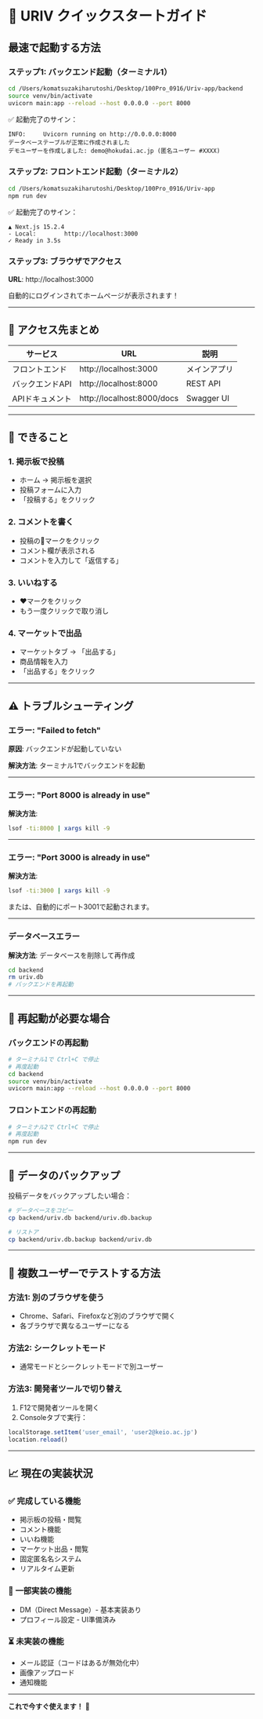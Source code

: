 # 🚀 URIV クイックスタートガイド

## 最速で起動する方法

### ステップ1: バックエンド起動（ターミナル1）

```bash
cd /Users/komatsuzakiharutoshi/Desktop/100Pro_0916/Uriv-app/backend
source venv/bin/activate
uvicorn main:app --reload --host 0.0.0.0 --port 8000
```

✅ 起動完了のサイン：
```
INFO:     Uvicorn running on http://0.0.0.0:8000
データベーステーブルが正常に作成されました
デモユーザーを作成しました: demo@hokudai.ac.jp (匿名ユーザー #XXXX)
```

### ステップ2: フロントエンド起動（ターミナル2）

```bash
cd /Users/komatsuzakiharutoshi/Desktop/100Pro_0916/Uriv-app
npm run dev
```

✅ 起動完了のサイン：
```
▲ Next.js 15.2.4
- Local:        http://localhost:3000
✓ Ready in 3.5s
```

### ステップ3: ブラウザでアクセス

**URL**: http://localhost:3000

自動的にログインされてホームページが表示されます！

---

## 📍 アクセス先まとめ

| サービス | URL | 説明 |
|---------|-----|------|
| フロントエンド | http://localhost:3000 | メインアプリ |
| バックエンドAPI | http://localhost:8000 | REST API |
| APIドキュメント | http://localhost:8000/docs | Swagger UI |

---

## 🎯 できること

### 1. 掲示板で投稿
- ホーム → 掲示板を選択
- 投稿フォームに入力
- 「投稿する」をクリック

### 2. コメントを書く
- 投稿の💬マークをクリック
- コメント欄が表示される
- コメントを入力して「返信する」

### 3. いいねする
- ❤️マークをクリック
- もう一度クリックで取り消し

### 4. マーケットで出品
- マーケットタブ → 「出品する」
- 商品情報を入力
- 「出品する」をクリック

---

## ⚠️ トラブルシューティング

### エラー: "Failed to fetch"

**原因**: バックエンドが起動していない

**解決方法**: ターミナル1でバックエンドを起動

---

### エラー: "Port 8000 is already in use"

**解決方法**:
```bash
lsof -ti:8000 | xargs kill -9
```

---

### エラー: "Port 3000 is already in use"

**解決方法**:
```bash
lsof -ti:3000 | xargs kill -9
```
または、自動的にポート3001で起動されます。

---

### データベースエラー

**解決方法**: データベースを削除して再作成
```bash
cd backend
rm uriv.db
# バックエンドを再起動
```

---

## 🔄 再起動が必要な場合

### バックエンドの再起動
```bash
# ターミナル1で Ctrl+C で停止
# 再度起動
cd backend
source venv/bin/activate
uvicorn main:app --reload --host 0.0.0.0 --port 8000
```

### フロントエンドの再起動
```bash
# ターミナル2で Ctrl+C で停止
# 再度起動
npm run dev
```

---

## 💾 データのバックアップ

投稿データをバックアップしたい場合：

```bash
# データベースをコピー
cp backend/uriv.db backend/uriv.db.backup

# リストア
cp backend/uriv.db.backup backend/uriv.db
```

---

## 👥 複数ユーザーでテストする方法

### 方法1: 別のブラウザを使う
- Chrome、Safari、Firefoxなど別のブラウザで開く
- 各ブラウザで異なるユーザーになる

### 方法2: シークレットモード
- 通常モードとシークレットモードで別ユーザー

### 方法3: 開発者ツールで切り替え
1. F12で開発者ツールを開く
2. Consoleタブで実行：
```javascript
localStorage.setItem('user_email', 'user2@keio.ac.jp')
location.reload()
```

---

## 📈 現在の実装状況

### ✅ 完成している機能
- 掲示板の投稿・閲覧
- コメント機能
- いいね機能
- マーケット出品・閲覧
- 固定匿名名システム
- リアルタイム更新

### 🚧 一部実装の機能
- DM（Direct Message）- 基本実装あり
- プロフィール設定 - UI準備済み

### ⏳ 未実装の機能
- メール認証（コードはあるが無効化中）
- 画像アップロード
- 通知機能

---

**これで今すぐ使えます！** 🎊


